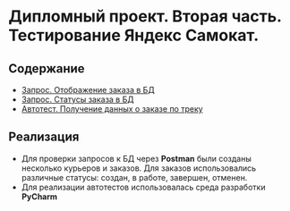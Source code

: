 # Дипломный проект. Вторая часть. Тестирование Яндекс Самокат.

## **Содержание**
- [Запрос. Отображение заказа в БД](https://github.com/AgnisParis/yandex-samokat-diplom/blob/main/first-task.sql)
- [Запрос. Статусы заказа в БД](https://github.com/AgnisParis/yandex-samokat-diplom/blob/main/second-task.sql)
- [Автотест. Получение данных о заказе по треку](https://github.com/AgnisParis/yandex-samokat-diplom/tree/main/auto-tests-pyton)

 ## **Реализация**
 - Для проверки запросов к БД через **Postman** были созданы несколько курьеров и заказов. Для заказов использовались различные статусы: создан, в работе, завершен, отменен.
 - Для реализации автотестов использовалась среда разработки **PyCharm**